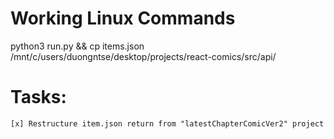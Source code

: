 # Working Linux Commands
python3 run.py && cp items.json /mnt/c/users/duongntse/desktop/projects/react-comics/src/api/

# Tasks:
    [x] Restructure item.json return from "latestChapterComicVer2" project